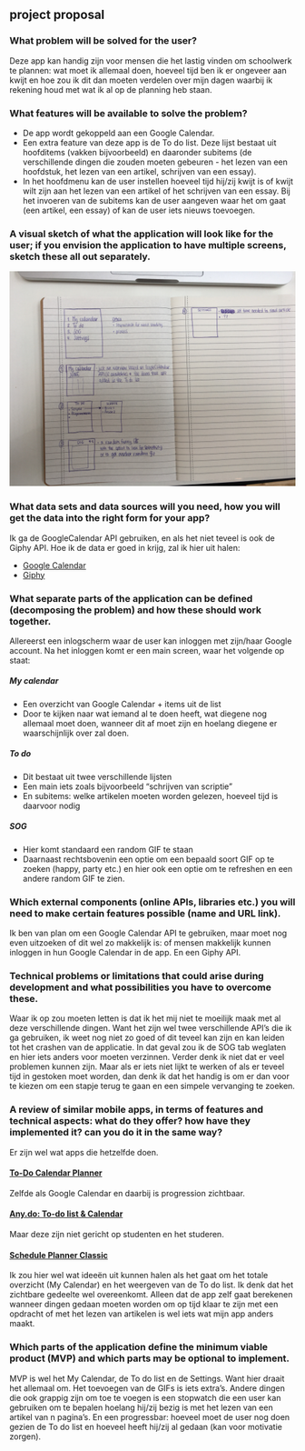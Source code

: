 ## project proposal

### What problem will be solved for the user?
Deze app kan handig zijn voor mensen die het lastig vinden om schoolwerk te plannen: wat moet ik allemaal doen, hoeveel tijd ben ik er ongeveer aan kwijt en hoe zou ik dit dan moeten verdelen over mijn dagen waarbij ik rekening houd met wat ik al op de planning heb staan.

### What features will be available to solve the problem?
* De app wordt gekoppeld aan een Google Calendar.
* Een extra feature van deze app is de To do list. Deze lijst bestaat uit hoofditems (vakken bijvoorbeeld) en daaronder subitems (de verschillende dingen die zouden moeten gebeuren - het lezen van een hoofdstuk, het lezen van een artikel, schrijven van een essay).
* In het hoofdmenu kan de user instellen hoeveel tijd hij/zij kwijt is of kwijt wilt zijn aan het lezen van een artikel of het schrijven van een essay. Bij het invoeren van de subitems kan de user aangeven waar het om gaat (een artikel, een essay) of kan de user iets nieuws toevoegen.

### A visual sketch of what the application will look like for the user; if you envision the application to have multiple screens, sketch these all out separately.

![](docs/image.JPG)

### What data sets and data sources will you need, how you will get the data into the right form for your app?
Ik ga de GoogleCalendar API gebruiken, en als het niet teveel is ook de Giphy API. Hoe ik de data er goed in krijg, zal ik hier uit halen:
* [Google Calendar](https://developers.google.com/google-apps/calendar/quickstart/android)
* [Giphy](https://github.com/Giphy/GiphyAPI)

### What separate parts of the application can be defined (decomposing the problem) and how these should work together.
Allereerst een inlogscherm waar de user kan inloggen met zijn/haar Google account.
Na het inloggen komt er een main screen, waar het volgende op staat:
##### My calendar
* Een overzicht van Google Calendar + items uit de list
* Door te kijken naar wat iemand al te doen heeft, wat diegene nog allemaal moet doen, wanneer dit af moet zijn en hoelang diegene er waarschijnlijk over zal doen.
##### To do
* Dit bestaat uit twee verschillende lijsten
* Een main iets zoals bijvoorbeeld “schrijven van scriptie”
* En subitems: welke artikelen moeten worden gelezen, hoeveel tijd is daarvoor nodig
##### SOG
* Hier komt standaard een random GIF te staan
* Daarnaast rechtsbovenin een optie om een bepaald soort GIF op te zoeken (happy, party etc.) en hier ook een optie om te refreshen en een andere random GIF te zien.

### Which external components (online APIs, libraries etc.) you will need to make certain features possible (name and URL link).
Ik ben van plan om een Google Calendar API te gebruiken, maar moet nog even uitzoeken of dit wel zo makkelijk is: of mensen makkelijk kunnen inloggen in hun Google Calendar in de app. En een Giphy API.

### Technical problems or limitations that could arise during development and what possibilities you have to overcome these.
Waar ik op zou moeten letten is dat ik het mij niet te moeilijk maak met al deze verschillende dingen. Want het zijn wel twee verschillende API’s die ik ga gebruiken, ik weet nog niet zo goed of dit teveel kan zijn en kan leiden tot het crashen van de applicatie. In dat geval zou ik de SOG tab weglaten en hier iets anders voor moeten verzinnen.
Verder denk ik niet dat er veel problemen kunnen zijn. Maar als er iets niet lijkt te werken of als er teveel tijd in gestoken moet worden, dan denk ik dat het handig is om er dan voor te kiezen om een stapje terug te gaan en een simpele vervanging te zoeken.

### A review of similar mobile apps, in terms of features and technical aspects: what do they offer? how have they implemented it? can you do it in the same way?
Er zijn wel wat apps die hetzelfde doen.
#### [To-Do Calendar Planner](https://play.google.com/store/apps/details?id=com.timleg.egoTimerLight)
Zelfde als Google Calendar en daarbij is progression zichtbaar.
#### [Any.do: To-do list & Calendar](https://play.google.com/store/apps/details?id=com.anydo)
Maar deze zijn niet gericht op studenten en het studeren.
#### [Schedule Planner Classic](https://play.google.com/store/apps/details?id=com.intersog.android.schedule)
Ik zou hier wel wat ideeën uit kunnen halen als het gaat om het totale overzicht (My Calendar) en het weergeven van de To do list. Ik denk dat het zichtbare gedeelte wel overeenkomt. Alleen dat de app zelf gaat berekenen wanneer dingen gedaan moeten worden om op tijd klaar te zijn met een opdracht of met het lezen van artikelen is wel iets wat mijn app anders maakt.

### Which parts of the application define the minimum viable product (MVP) and which parts may be optional to implement.
MVP is wel het My Calendar, de To do list en de Settings. Want hier draait het allemaal om. Het toevoegen van de GIFs is iets extra’s. Andere dingen die ook grappig zijn om toe te voegen is een stopwatch die een user kan gebruiken om te bepalen hoelang hij/zij bezig is met het lezen van een artikel van n pagina’s. En een progressbar: hoeveel moet de user nog doen gezien de To do list en hoeveel heeft hij/zij al gedaan (kan voor motivatie zorgen).
